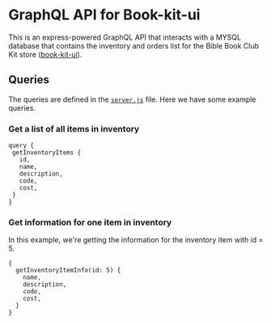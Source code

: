 # GraphQL API for Book-kit-ui
This is an express-powered GraphQL API that interacts with a MYSQL database that contains the inventory and orders list for the Bible Book Club Kit store ([book-kit-ui](https://github.com/micharine/book-kit-ui)).
 ## Queries
 The queries are defined in the [`server.js`](https://github.com/micharine/book-kit/blob/main/server.js) file. Here we have some example queries.
 ### Get a list of all items in inventory
 ```
 query {
  getInventoryItems {
    id,
    name,
    description,
    code,
    cost,
  }
}
```
 ### Get information for one item in inventory
 In this example, we're getting the information for the inventory item with id = 5.
```
{
  getInventoryItemInfo(id: 5) {
    name,
    description,
    code,
    cost,
  }
}
```